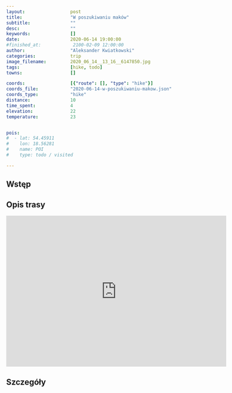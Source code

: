 ```yaml
---
layout:                 post
title:                  "W poszukiwaniu maków"
subtitle:               ""
desc:                   ""
keywords:               []
date:                   2020-06-14 19:00:00
#finished_at:            2100-02-09 12:00:00
author:                 "Aleksander Kwiatkowski"
categories:             trip
image_filename:         2020_06_14__13_16__6147850.jpg
tags:                   [hike, todo]
towns:                  []

coords:                 [{"route": [], "type": "hike"}]
coords_file:            "2020-06-14-w-poszukiwaniu-makow.json"
coords_type:            "hike"
distance:               10
time_spent:             4
elevation:              22
temperature:            23


pois:
#  - lat: 54.45911
#    lon: 18.56281
#    name: POI
#    type: todo / visited

---
```



## Wstęp

## Opis trasy

<iframe height='405' width='590' frameborder='0' allowtransparency='true' scrolling='no' src='https://www.strava.com/activities/3617904161/embed/018427319b57743b4f3bbd83738d2967fdbbe351'></iframe>

## Szczegóły
